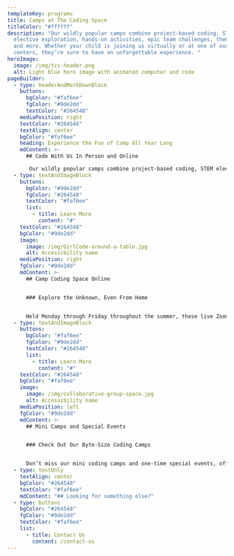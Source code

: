 ```yaml
---
templateKey: programs
title: Camps at The Coding Space
titleColor: "#ffffff"
description: "Our wildly popular camps combine project-based coding, STEM
  elective exploration, hands-on activities, epic team challenges, theme days,
  and more. Whether your child is joining us virtually or at one of our coding
  centers, they’re sure to have an unforgettable experience. "
heroImage:
  image: /img/tcs-header.png
  alt: Light blue hero image with animated computer and code
pageBuilder:
  - type: headerAndMarkDownBlock
    buttons:
      bgColor: "#faf6ee"
      fgColor: "#9de2dd"
      textColor: "#264548"
    mediaPosition: right
    textColor: "#264548"
    textAlign: center
    bgColor: "#faf6ee"
    heading: Experience the Fun of Camp All Year Long
    mdContent: >-
      ## Code With Us In Person and Online

       Our wildly popular camps combine project-based coding, STEM elective exploration, hands-on activities, epic team challenges, theme days, and more. Whether your child is joining us virtually or at one of our coding centers, they’re sure to have an unforgettable experience.
  - type: textAndImageBlock
    buttons:
      bgColor: "#9de2dd"
      fgColor: "#264548"
      textColor: "#faf6ee"
      list:
        - title: Learn More
          content: "#"
    textColor: "#264548"
    bgColor: "#9de2dd"
    image:
      image: /img/GirlCode-around-a-table.jpg
      alt: Accessibility name
    mediaPosition: right
    fgColor: "#9de2dd"
    mdContent: >-
      ## Camp Coding Space Online


      ### Explore the Unknown, Even From Home


      Held Monday through Friday throughout the summer, these live Zoom classes bring kids together to explore coding challenges, STEM subjects, and fun screen-free activities.
  - type: textAndImageBlock
    buttons:
      bgColor: "#faf6ee"
      fgColor: "#9de2dd"
      textColor: "#264548"
      list:
        - title: Learn More
          content: "#"
    textColor: "#264548"
    bgColor: "#faf6ee"
    image:
      image: /img/collaborative-group-space.jpg
      alt: Accessibility name
    mediaPosition: left
    fgColor: "#9de2dd"
    mdContent: >-
      ## Mini Camps and Special Events


      ### Check Out Our Byte-Size Coding Camps


      Don’t miss our mini coding camps and one-time special events, offered virtually or in person throughout the year. Often coinciding with school and federal holidays like Presidents’ Day, Veterans’ Day, and more, These 90-minute events pack a big punch, bringing engagement and education to days off from school.
  - type: textOnly
    textAlign: center
    bgColor: "#264548"
    textColor: "#faf6ee"
    mdContent: "## Looking for something else?"
  - type: buttons
    bgColor: "#264548"
    fgColor: "#9de2dd"
    textColor: "#faf6ee"
    list:
      - title: Contact Us
        content: /contact-us
---
```

